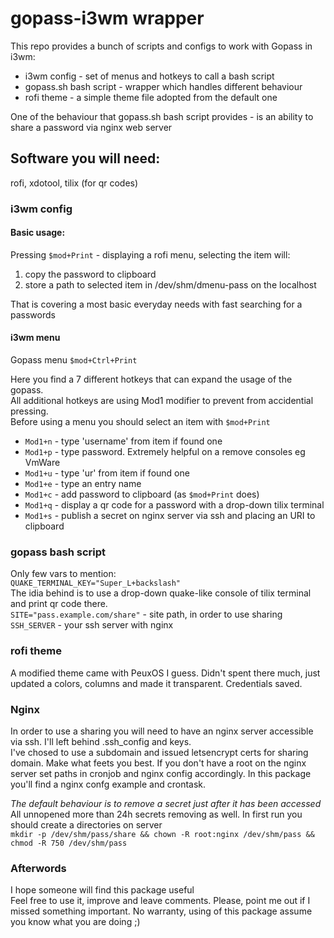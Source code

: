 # gopass-i3wm wrapper

This repo provides a bunch of scripts and configs to work with Gopass in i3wm:

* i3wm config - set of menus and hotkeys to call a bash script
* gopass.sh bash script - wrapper which handles different behaviour
* rofi theme - a simple theme file adopted from the default one

One of the behaviour that gopass.sh bash script provides - is an ability to share a password via nginx web server

## Software you will need:
rofi, xdotool, tilix (for qr codes)

### i3wm config
#### Basic usage:
Pressing `$mod+Print` - displaying a rofi menu, selecting the item will:
1) copy the password to clipboard
2) store a path to selected item in /dev/shm/dmenu-pass on the localhost

That is covering a most basic everyday needs with fast searching for a passwords
#### i3wm menu
Gopass menu `$mod+Ctrl+Print`

Here you find a 7 different hotkeys that can expand the usage of the gopass.  
All additional hotkeys are using Mod1 modifier to prevent from accidential pressing.  
Before using a menu you should select an item with `$mod+Print`  
* `Mod1+n` - type 'username' from item if found one
* `Mod1+p` - type password. Extremely helpful on a remove consoles eg VmWare
* `Mod1+u` - type 'ur' from item if found one
* `Mod1+e` - type an entry name
* `Mod1+c` - add password to clipboard (as `$mod+Print` does)
* `Mod1+q` - display a qr code for a password with a drop-down tilix terminal
* `Mod1+s` - publish a secret on nginx server via ssh and placing an URI to clipboard

### gopass bash script
Only few vars to mention:  
`QUAKE_TERMINAL_KEY="Super_L+backslash"`  
The idia behind is to use a drop-down quake-like console of tilix terminal and print qr code there.  
`SITE="pass.example.com/share"` - site path, in order to use sharing
`SSH_SERVER` - your ssh server with nginx

### rofi theme 
A modified theme came with PeuxOS I guess.   Didn't spent there much, just updated a colors, columns and made it transparent.   Credentials saved.

### Nginx 
In order to use a sharing you will need to have an nginx server accessible via ssh. I'll left behind .ssh_config and keys.  
I've chosed to use a subdomain and issued letsencrypt certs for sharing domain. Make what feets you best. If you don't have a root on the nginx server set paths in cronjob and nginx config accordingly.
In this package you'll find a nginx confg example and crontask.  

*The default behaviour is to remove a secret just after it has been accessed*  
All unnopened more than 24h secrets removing as well.
In first run you should create a directories on server  
`mkdir -p /dev/shm/pass/share && chown -R root:nginx /dev/shm/pass && chmod -R 750 /dev/shm/pass`

### Afterwords
I hope someone will find this package useful  
Feel free to use it, improve and leave comments.
Please, point me out if I missed something important.
No warranty, using of this package assume you know what you are doing ;)

